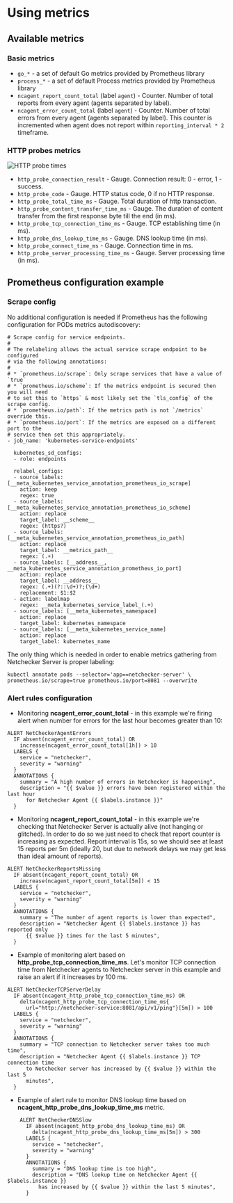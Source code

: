 # Using metrics

## Available metrics

### Basic metrics

* `go_*` - a set of default Go metrics provided by Prometheus library
* `process_*` - a set of default Process metrics provided by Prometheus library
* `ncagent_report_count_total` (label `agent`) - Counter. Number of total
  reports from every agent (agents separated by label).
* `ncagent_error_count_total` (label `agent`) - Counter. Number of total errors
  from every agent (agents separated by label). This counter is incremented
  when agent does not report within `reporting_interval * 2` timeframe.

### HTTP probes metrics

![HTTP probe times](images/http_probes.png)

* `http_probe_connection_result` - Gauge. Connection result: 0 - error,
  1 - success.
* `http_probe_code` - Gauge. HTTP status code, 0 if no HTTP response.
* `http_probe_total_time_ms` - Gauge. Total duration of http transaction.
* `http_probe_content_transfer_time_ms` - Gauge. The duration of content
  transfer from the first response byte till the end (in ms).
* `http_probe_tcp_connection_time_ms` - Gauge. TCP establishing time
  (in ms).
* `http_probe_dns_lookup_time_ms` - Gauge. DNS lookup time (in ms).
* `http_probe_connect_time_ms` - Gauge. Connection time in ms.
* `http_probe_server_processing_time_ms` - Gauge. Server processing time
  (in ms).


## Prometheus configuration example

### Scrape config

No additional configuration is needed if Prometheus has the following
configuration for PODs metrics autodiscovery:

```
# Scrape config for service endpoints.
#
# The relabeling allows the actual service scrape endpoint to be configured
# via the following annotations:
#
# * `prometheus.io/scrape`: Only scrape services that have a value of `true`
# * `prometheus.io/scheme`: If the metrics endpoint is secured then you will need
# to set this to `https` & most likely set the `tls_config` of the scrape config.
# * `prometheus.io/path`: If the metrics path is not `/metrics` override this.
# * `prometheus.io/port`: If the metrics are exposed on a different port to the
# service then set this appropriately.
- job_name: 'kubernetes-service-endpoints'

  kubernetes_sd_configs:
  - role: endpoints

  relabel_configs:
  - source_labels: [__meta_kubernetes_service_annotation_prometheus_io_scrape]
    action: keep
    regex: true
  - source_labels: [__meta_kubernetes_service_annotation_prometheus_io_scheme]
    action: replace
    target_label: __scheme__
    regex: (https?)
  - source_labels: [__meta_kubernetes_service_annotation_prometheus_io_path]
    action: replace
    target_label: __metrics_path__
    regex: (.+)
  - source_labels: [__address__, __meta_kubernetes_service_annotation_prometheus_io_port]
    action: replace
    target_label: __address__
    regex: (.+)(?::\d+)?;(\d+)
    replacement: $1:$2
  - action: labelmap
    regex: __meta_kubernetes_service_label_(.+)
  - source_labels: [__meta_kubernetes_namespace]
    action: replace
    target_label: kubernetes_namespace
  - source_labels: [__meta_kubernetes_service_name]
    action: replace
    target_label: kubernetes_name
```

The only thing which is needed in order to enable metrics gathering from
Netchecker Server is proper labeling:

```
kubectl annotate pods --selector='app==netchecker-server' \
prometheus.io/scrape=true prometheus.io/port=8081 --overwrite
```

### Alert rules configuration

* Monitoring **ncagent_error_count_total** - in this example we're firing alert
  when number for errors for the last hour becomes greater than 10:

```
ALERT NetCheckerAgentErrors
  IF absent(ncagent_error_count_total) OR
    increase(ncagent_error_count_total[1h]) > 10
  LABELS {
    service = "netchecker",
    severity = "warning"
  }
  ANNOTATIONS {
    summary = "A high number of errors in Netchecker is happening",
    description = "{{ $value }} errors have been registered within the last hour
      for Netchecker Agent {{ $labels.instance }}"
  }
```

* Monitoring **ncagent_report_count_total** - in this example we're checking that
  Netchecker Server is actually alive (not hanging or glitched). In order to do
  so we just need to check that report counter is increasing as expected.
  Report interval is 15s, so we should see at least 15 reports per 5m (ideally
  20, but due to network delays we may get less than ideal amount of reports).

```
ALERT NetCheckerReportsMissing
  IF absent(ncagent_report_count_total) OR
    increase(ncagent_report_count_total[5m]) < 15
  LABELS {
    service = "netchecker",
    severity = "warning"
  }
  ANNOTATIONS {
    summary = "The number of agent reports is lower than expected",
    description = "Netchecker Agent {{ $labels.instance }} has reported only
      {{ $value }} times for the last 5 minutes",
  }
```

* Example of monitoring alert based on **http_probe_tcp_connection_time_ms**.
  Let's monitor TCP connection time from Netchecker agents to Netchecker
  server in this example and raise an alert if it increases by 100 ms.

```
ALERT NetCheckerTCPServerDelay
  IF absent(ncagent_http_probe_tcp_connection_time_ms) OR
    delta(ncagent_http_probe_tcp_connection_time_ms{
      url="http://netchecker-service:8081/api/v1/ping"}[5m]) > 100
  LABELS {
    service = "netchecker",
    severity = "warning"
  }
  ANNOTATIONS {
    summary = "TCP connection to Netchecker server takes too much time",
    description = "Netchecker Agent {{ $labels.instance }} TCP connection time
      to Netchecker server has increased by {{ $value }} within the last 5
      minutes",
  }
```

* Example of alert rule to monitor DNS lookup time based on
  **ncagent_http_probe_dns_lookup_time_ms** metric.

```
    ALERT NetCheckerDNSSlow
      IF absent(ncagent_http_probe_dns_lookup_time_ms) OR
        delta(ncagent_http_probe_dns_lookup_time_ms[5m]) > 300
      LABELS {
        service = "netchecker",
        severity = "warning"
      }
      ANNOTATIONS {
        summary = "DNS lookup time is too high",
        description = "DNS lookup time on Netchecker Agent {{ $labels.instance }}
          has increased by {{ $value }} within the last 5 minutes",
      }
```
